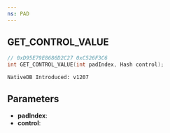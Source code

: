 ```yaml
---
ns: PAD
---
```

## GET_CONTROL_VALUE

```c
// 0xD95E79E8686D2C27 0xC526F3C6
int GET_CONTROL_VALUE(int padIndex, Hash control);
```

```
NativeDB Introduced: v1207
```

## Parameters
* **padIndex**:
* **control**:
